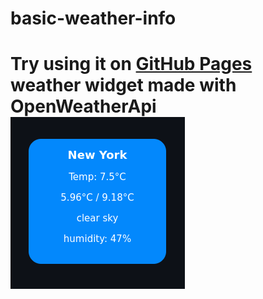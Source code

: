 # basic-weather-info
<h1> Try using it on <a href="https://salanileo.github.io/basic-weather-info/"> GitHub Pages </a>
weather widget made with OpenWeatherApi
 <img src="/preview.png" alt=""> 
